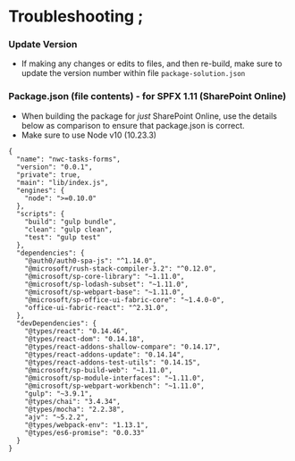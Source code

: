 # Troubleshooting ;

### Update Version

- If making any changes or edits to files, and then re-build, make sure to update the version number within file `package-solution.json`


### Package.json (file contents) - for SPFX 1.11 (SharePoint Online)
- When building the package for *just* SharePoint Online, use the details below as comparison to ensure that package.json is correct.
- Make sure to use Node v10 (10.23.3)
```
{
  "name": "nwc-tasks-forms",
  "version": "0.0.1",
  "private": true,
  "main": "lib/index.js",
  "engines": {
    "node": ">=0.10.0"
  },
  "scripts": {
    "build": "gulp bundle",
    "clean": "gulp clean",
    "test": "gulp test"
  },
  "dependencies": {
    "@auth0/auth0-spa-js": "^1.14.0",
    "@microsoft/rush-stack-compiler-3.2": "^0.12.0",
    "@microsoft/sp-core-library": "~1.11.0",
    "@microsoft/sp-lodash-subset": "~1.11.0",
    "@microsoft/sp-webpart-base": "~1.11.0",
    "@microsoft/sp-office-ui-fabric-core": "~1.4.0-0",
    "office-ui-fabric-react": "^2.31.0",
  },
  "devDependencies": {
    "@types/react": "0.14.46",
    "@types/react-dom": "0.14.18",
    "@types/react-addons-shallow-compare": "0.14.17",
    "@types/react-addons-update": "0.14.14",
    "@types/react-addons-test-utils": "0.14.15",
    "@microsoft/sp-build-web": "~1.11.0",
    "@microsoft/sp-module-interfaces": "~1.11.0",
    "@microsoft/sp-webpart-workbench": "~1.11.0",
    "gulp": "~3.9.1",
    "@types/chai": "3.4.34",
    "@types/mocha": "2.2.38",
    "ajv": "~5.2.2",
    "@types/webpack-env": "1.13.1",
    "@types/es6-promise": "0.0.33"
  }
}
```
